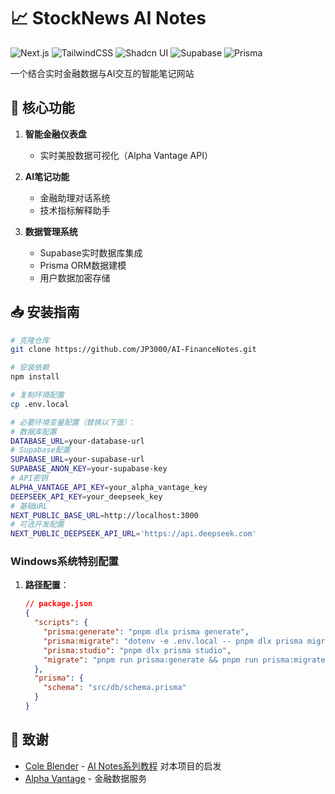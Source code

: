 # 📈 StockNews AI Notes

![Next.js](https://img.shields.io/badge/Next.js-000000?style=for-the-badge&logo=next.js)
![TailwindCSS](https://img.shields.io/badge/Tailwind_CSS-06B6D4?style=for-the-badge&logo=tailwind-css)
![Shadcn UI](https://img.shields.io/badge/Shadcn_UI-000000?style=for-the-badge)
![Supabase](https://img.shields.io/badge/Supabase-3ECF8E?style=for-the-badge&logo=supabase)
![Prisma](https://img.shields.io/badge/Prisma-2D3748?style=for-the-badge&logo=prisma)

一个结合实时金融数据与AI交互的智能笔记网站

## 🚀 核心功能

1. **智能金融仪表盘**

   - 实时美股数据可视化（Alpha Vantage API）

2. **AI笔记功能**

   - 金融助理对话系统
   - 技术指标解释助手

3. **数据管理系统**
   - Supabase实时数据库集成
   - Prisma ORM数据建模
   - 用户数据加密存储

## 📥 安装指南

```bash
# 克隆仓库
git clone https://github.com/JP3000/AI-FinanceNotes.git

# 安装依赖
npm install

# 复制环境配置
cp .env.local

# 必要环境变量配置（替换以下值）：
# 数据库配置
DATABASE_URL=your-database-url
# Supabase配置
SUPABASE_URL=your-supabase-url
SUPABASE_ANON_KEY=your-supabase-key
# API密钥
ALPHA_VANTAGE_API_KEY=your_alpha_vantage_key
DEEPSEEK_API_KEY=your_deepseek_key
# 基础URL
NEXT_PUBLIC_BASE_URL=http://localhost:3000
# 可选开发配置
NEXT_PUBLIC_DEEPSEEK_API_URL='https://api.deepseek.com'

```

### Windows系统特别配置

1. **路径配置**：
   ```json
   // package.json
   {
     "scripts": {
       "prisma:generate": "pnpm dlx prisma generate",
       "prisma:migrate": "dotenv -e .env.local -- pnpm dlx prisma migrate dev",
       "prisma:studio": "pnpm dlx prisma studio",
       "migrate": "pnpm run prisma:generate && pnpm run prisma:migrate"
     },
     "prisma": {
       "schema": "src/db/schema.prisma"
     }
   }
   ```

## 🙏 致谢

- [Cole Blender](https://www.youtube.com/watch?v=6ChzCaljcaI) - [AI Notes系列教程](https://www.youtube.com/watch?v=6ChzCaljcaI) 对本项目的启发
- [Alpha Vantage](https://www.alphavantage.co/) - 金融数据服务
